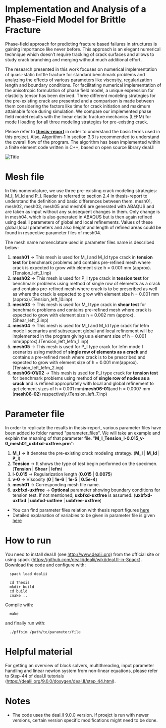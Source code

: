 # Implementation and Analysis of a Phase-Field Model for Brittle Fracture

Phase-field approach for predicting fracture based failures in structures is gaining importance like never before. This approach is an elegant numerical technique which doesn’t require tracking of crack surfaces and allows to study crack branching and merging without much additional effort.

The research presented in this work focuses on numerical implementation of quasi-static brittle fracture for standard benchmark problems and analyzing the effects of various parameters like viscosity, regularization length and boundary conditions. For facilitating numerical implementation of the anisotropic formulation of phase field model, a unique expression for elasticity tensor has been derived. Three different modeling strategies for the pre-existing crack are presented
and a comparison is made between them considering the factors like time for crack initiation and maximum attainable force during simulation. We compare our implemented phase field model results with the linear elastic fracture mechanics (LEFM) for mode I loading for all three modeling strategies for pre-existing crack.

<!---This is a finite element code based in deal.II (C++) to simulate crack propagation in brittle materials using phase field model. 
The above project has been developed for a master thesis in FAU Erlangen-Nuremebrg. --->
Please refer to [**thesis-report**](doc/Singh_Thesis_Report.pdf) in order to understand the basic terms used in this project. Also, Algorithm-1 in section 3.3 is recommended to understand the overall flow of the program. The algorithm has been implemented within a finite element code written in C++, based on open source library deal.II

<!---![tenison_ve-6](https://user-images.githubusercontent.com/45743866/116868849-d7351800-ac0f-11eb-9ca9-80953effce21.png "Optional Title") --->
![](../doc/Images_readme/tension_ve-6.png "Title")
# Mesh file
In this nomenclature, we use three pre-existing crack modeling strategies: M_I, M_Id and P_I. Reader is referred to section 2.4 in thesis-report to understand the definition and basic differences between them. mesh01, mesh02, mesh03, mesh05 and mesh06 are generated with ABAQUS and are taken as input without any subsequent changes in them. Only change is in mesh04, which is also generated in ABAQUS but is then again refined using deal.ii parameters of global and local refinements. Values of these global,local parameters and also height and length of refined areas could be found in respective parameter files of mesh04.

The mesh name nomenclature used in parameter files name is described below:
1. **mesh01** -> This mesh is used for M_I and M_Id type crack in **tension test** for benchmark problems and contains pre-refined mesh where crack is expected to grow with element size h = 0.001 mm (approx).(Tension_left_1.inp)
2. **mesh02** -> This mesh is used for P_I type crack in **tension test** for benchmark problems using method of single row of elements as a crack and contains pre-refined mesh where crack is to be prescribed as well as where the crack is expected to grow with element size h = 0.001 mm (approx).(Tension_left_10.inp)
3. **mesh03** -> This mesh is used for M_I type crack in **shear test** for benchmark problems and contains pre-refined mesh where crack is expected to grow with element size h = 0.002 mm (approx).(Shear_left_2.inp)
4. **mesh04** -> This mesh is used for M_I and M_Id type crack for lefm mode I scenarios and subsequent global and local refinement will be implemented in the program giving us a element size of h = 0.001 mm(approx).(Tension_left_lefm_1.inp)
5. **mesh05** -> This mesh is used for P_I type crack for lefm mode I scenarios using method of **single row of elements as a crack** and contains a pre-refined mesh where crack is to be prescribed and expected to grow with element size of h = 0.001 mm(approx).(Tension_left_lefm_2.inp)
6. **mesh06-01/02** -> This mesh is used for P_I type crack for **tension test** for benchmark problems using method of **single row of nodes as a crack**  and is refined appropriately with local and global refinement to get element sizes of h = 0.001 mm(**mesh06-01**)and h = 0.0007 mm (**mesh06-02**) respectively.(Tension_left_7.inp)  

# Parameter file
In order to replicate the results in thesis-report, various parameter files have been added to folder named "parameter_files". 
We will take an example and explain the meaning of that parameter file. 
"**M_I_Tension_l-0.015_v-0_mesh01_uxbfxd-uxtfree.prm**":
1. **M_I** -> It denotes the pre-existing crack modeling strategy. (**M_I** | **M_Id** | **P_I**)
2. **Tension** -> It shows the type of test begin performed on the specimen. (**Tension** | **Shear** | **lefm**)
3. **l-0.015** -> Regularization length (**0.015** | **0.0075**)
4. **v-0** -> Viscosity (**0** | **1e-6** | **1e-5** | **0.5e-4**)
5. **mesh01** -> Corresponding mesh file name.
6. **uxbfxd-uxtfree** -> **Optional** parameter showing boundary conditions for tension test. If not mentioned, **uxbfxd-uxtfree** is assumed. (**uxbfxd-uxtfxd** | **uxbfxd-uxtfree** | **uxbfree-uxtfree**)

- You can find parameter files relation with thesis report figures [here](doc/Figures.md)
- Detailed explanation of variables to be given in parameter file is given [here](doc/Parameter.md) 


# How to run

You need to install deal.II (see http://www.dealii.org) from the official site or using spack (https://github.com/dealii/dealii/wiki/deal.II-in-Spack). 
Download the code and configure with:
```
  spack load dealii
```
```
  cd Thesis
  mkdir build
  cd build
  cmake ..
```
Compile with:
```
  make
```
and finally run with:
```
  ./pffsim /path/to/parameter/file
```

# Helpful material
For getting an overview of block solvers, multithreading, input parameter handling and linear newton system from non-linear equations, 
please refer to Step-44 of deal.II tutorials (https://dealii.org/9.0.0/doxygen/deal.II/step_44.html).

# Notes
- The code uses the deal.II 9.0.0 version. If proejct is run with newer versions, certain version specific modifications might need to be done.

